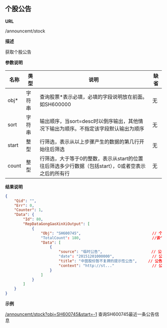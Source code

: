 
## 个股公告

**URL**

/announcemt/stock

**描述**

获取个股公告

**参数说明**


|名称|类型|说明|缺省|
| -------- | -------- | -------- | -------- |
|obj\*|字符串|查询股票\*表示必填，必填的字段说明放在前面。如SH600000|无|
|sort|字符串|输出顺序，当sort=desc时以倒序输出，其他情况下输出为顺序。不指定该字段默认输出为顺序|无|
|start|整型|行筛选，表示从以上步骤产生的数据的第几行开始往后筛选|无|
|count|整型|行筛选，大于等于0的整数，表示从start的位置往后筛选多少行数据（包括start），0或者空表示之后的所有行|无|

**结果说明**

```json
{
    "Qid": "",
    "Err": 0,
    "Counter": 1,
    "Data": {
        "Id": 80,
        "RepDataGongGaoXinXiOutput": [
            {
                "Obj": "SH600745",                                // 个股公告:股票代码
                "TotalCount": 180,                                //该个股缓存公告总数量
                "Data": [
                    {
                        "source": "临时公告",                      // 公告:类型
                        "date": "20151201000000",                 // 公告日期
                        "title": "中茵股份暂不复牌的提示性公告",     // 公告标题
                        "context": "http://st..."                 // 公告:pdf文件下载url
                    }
                ]
            }
        ]
    }
}
```

**示例**

[/announcemt/stock?obj=SH600745&start=-1]($APIHOST$/announcemt/stock?obj=SH600745&start=-1)
查询SH600745最近一条公告信息
